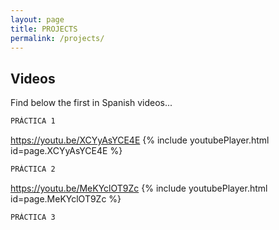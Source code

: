```yaml
---
layout: page
title: PROJECTS
permalink: /projects/
---
```



## Videos
Find below the first in Spanish videos...

```markdown
PRÁCTICA 1

```
<https://youtu.be/XCYyAsYCE4E>
{% include youtubePlayer.html id=page.XCYyAsYCE4E %}
<br />

```markdown
PRÁCTICA 2

```
<https://youtu.be/MeKYclOT9Zc>
{% include youtubePlayer.html id=page.MeKYclOT9Zc %}
<br />

```markdown
PRÁCTICA 3
```
